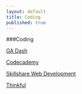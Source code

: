 ```yaml
---
layout: default
title: Coding
published: true
---
```


###Coding

[GA Dash](https://dash.generalassemb.ly)

[Codecademy](http://codecademy.com)

[Skillshare Web Development](http://www.skillshare.com/classes/web-development)

[Thinkful](http://www.thinkful.com)